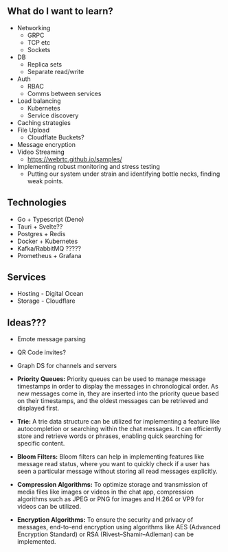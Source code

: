 
## What do I want to learn?

- Networking
	- GRPC
	- TCP etc
	- Sockets
- DB 
	- Replica sets
	- Separate read/write
- Auth
	- RBAC
	- Comms between services
- Load balancing
	- Kubernetes
	- Service discovery
- Caching strategies
- File Upload
	- Cloudflate Buckets?
- Message encryption
- Video Streaming
	- https://webrtc.github.io/samples/
- Implementing robust monitoring and stress testing
	- Putting our system under strain and identifying bottle necks, finding weak points.

## Technologies

- Go + Typescript (Deno)
- Tauri + Svelte??
- Postgres + Redis
- Docker + Kubernetes
- Kafka/RabbitMQ ?????
- Prometheus + Grafana

## Services

- Hosting - Digital Ocean
- Storage - Cloudflare

## Ideas???

- Emote message parsing
  
- QR Code invites?

- Graph DS for channels and servers
  
- **Priority Queues:** Priority queues can be used to manage message timestamps in order to display the messages in chronological order. As new messages come in, they are inserted into the priority queue based on their timestamps, and the oldest messages can be retrieved and displayed first.
  
- **Trie:** A trie data structure can be utilized for implementing a feature like autocompletion or searching within the chat messages. It can efficiently store and retrieve words or phrases, enabling quick searching for specific content.
  
- **Bloom Filters:** Bloom filters can help in implementing features like message read status, where you want to quickly check if a user has seen a particular message without storing all read messages explicitly.
  
- **Compression Algorithms:** To optimize storage and transmission of media files like images or videos in the chat app, compression algorithms such as JPEG or PNG for images and H.264 or VP9 for videos can be utilized.
  
- **Encryption Algorithms:** To ensure the security and privacy of messages, end-to-end encryption using algorithms like AES (Advanced Encryption Standard) or RSA (Rivest–Shamir–Adleman) can be implemented.